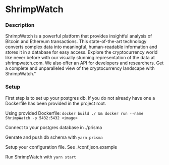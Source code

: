 # ShrimpWatch

### Description

ShrimpWatch is a powerful platform that provides insightful analysis of Bitcoin and Ethereum transactions. This state-of-the-art technology converts complex data into meaningful, human-readable information and stores it in a database for easy access. Explore the cryptocurrency world like never before with our visually stunning representation of the data at shrimpwatch.com. We also offer an API for developers and researchers. Get a complete and unparalleled view of the cryptocurrency landscape with ShrimpWatch."

### Setup

First step is to set up your postgres db. If you do not already have one a Dockerfile has been provided in the project root.

Using provided Dockerfile: `docker build ./ && docker run --name ShrimpWatch -p 5432:5432 <image>`

Connect to your postgres database in ./prisma

Genrate and push db schema with `yarn prisma`

Setup your configuration file. See ./conf.json.example

Run ShrimpWatch with `yarn start`